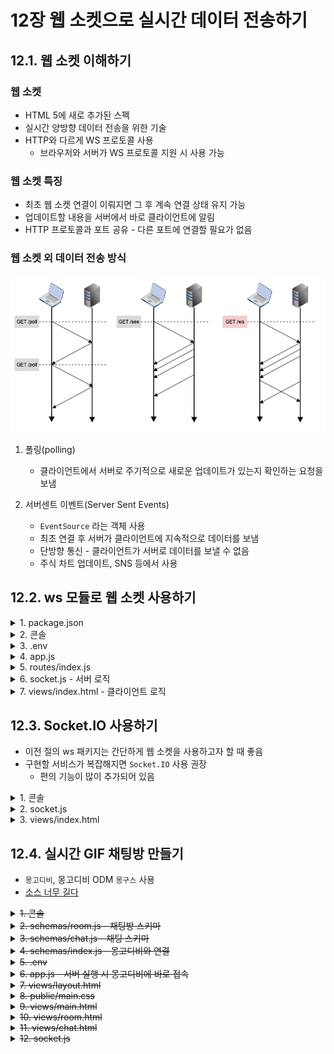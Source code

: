 # 12장 웹 소켓으로 실시간 데이터 전송하기

## 12.1. 웹 소켓 이해하기

### 웹 소켓

- HTML 5에 새로 추가된 스펙
- 실시간 양방향 데이터 전송을 위한 기술
- HTTP와 다르게 WS 프로토콜 사용
  - 브라우저와 서버가 WS 프로토콜 지원 시 사용 가능


### 웹 소켓 특징

- 최초 웹 소켓 연결이 이뤄지면 그 후 계속 연결 상태 유지 가능
- 업데이트할 내용을 서버에서 바로 클라이언트에 알림
- HTTP 프로토콜과 포트 공유 - 다른 포트에 연결할 필요가 없음


### 웹 소켓 외 데이터 전송 방식

![폴링 vs. SEE vs. 웹 소켓](https://github.com/ohbokdong/NodeJSStudy/blob/main/summary/week15/type.png)  
  
1. 폴링(polling)
   - 클라이언트에서 서버로 주기적으로 새로운 업데이트가 있는지 확인하는 요청을 보냄

2. 서버센트 이벤트(Server Sent Events)
   - `EventSource` 라는 객체 사용
   - 최초 연결 후 서버가 클라이언트에 지속적으로 데이터를 보냄
   - 단방향 통신 - 클라이언트가 서버로 데이터를 보낼 수 없음
   - 주식 차트 업데이트, SNS 등에서 사용


## 12.2. ws 모듈로 웹 소켓 사용하기

<details>
  <summary>1. package.json</summary>

```json
{
  "name": "gif-chat",
  "version": "0.0.1",
  "description": "GIF 웹소켓 채팅방",
  "main": "app.js",
  "scirpts": {
    "start": "nodemon app"
  },
  "autor": "dbs",
  "license": "ISC",
  "dependencies": {
    "cookie-parser": "^1.4.5",
    "dotenv": "^8.2.0",
    "express": "^4.17.1",
    "express-session": "^1.17.1",
    "morgan": "^1.10.0",
    "nunjucks": "^3.2.1",
    "ws": "8.5.0"
  },
  "devDependencies": {
    "nodemon": "^2.0.3"
  }
}
```
</details>

<details>
  <summary>2. 콘솔</summary>

```shell
$ npm i
```
</details>

<details>
  <summary>3. .env</summary>

```properties
COOKIE_SECRET=gifchat
```
</details>

<details>
  <summary>4. app.js</summary>

```js
const express = require('express');
const path = require('path');
const morgan = require('morgan');
const cookieParser = require('cookie-parser');
const session = require('express-session');
const nunjucks = require('nunjucks');
const dotenv = require('dotenv');

dotenv.config();
const webSocket = require('./socket');
const indexRouter = require('./routes');

const app = express();
app.set('port', process.env.PORT || 8005);
app.set('view engine', 'html');

nunjucks.configure('views', {
    express: app,
    watch: true
});

app.use(morgan('dev'));
app.use(express.static(path.join(__dirname, 'public')));
app.use(express.json());
app.use(express.urlencoded({extended: false}));
app.use(cookieParser(process.env.COOKIE_SECRET));
app.use(session({
    resave: false,
    saveUninitialized: false,
    secret: process.env.COOKIE_SECRET,
    cookie: {
        httpOnly: true,
        secure: false
    }
}));

app.use('/', indexRouter);

app.use((req, res, next) => {
    const error = new Error(`${req.method} ${req.url} 라우터가 없습니다.`);
    error.status = 404;
    next(error);
});

app.use((err, req, res, next) => {
    res.locals.message = err.message;
    res.locals.error = process.env.NODE_ENV !== 'production' ? err : {};
    res.status(err.status || 500);
    res.render('error');
});

const server = app.listen(app.get('port'), () => {
    console.log(app.get('port'), '번 포트에서 대기 중');
});

webSocket(server);
```
</details>

<details>
  <summary>5. routes/index.js</summary>

```js
const WebSocket = require('ws');

module.exports = (server) => {

    const wss = new WebSocket.Server({ server }); // server를 웹 소켓 서버와 연결

    wss.on('connection', (ws, req) => {

        const ip = req.headers['x-forwarded-for'] || req.connection.remoteAddress;

        console.log('새로운 클라이언트 접속', ip);

        // ---------------
        // init Event
        // ---------------
        ws.on('message', (message) => {
           console.log(message);
        });

        ws.on('error', (error) => {
           console.log(error);
        });

        ws.on('close', () => {
           console.log('클라이언트 접속 해제', ip);
           clearInterval(ws.interval);
        });

        ws.interval = setInterval(() => { // 3초마다 클라이언트로 메시지 전송
           if (ws.readyState === ws.OPEN) {
               ws.send('서버에서 클라이언트로 메시지를 보냅니다.');
           }
        }, 3000);

    });

};
```
</details>

<details>
   <summary>6. socket.js - 서버 로직</summary>

```js
const WebSocket = require('ws');

module.exports = (server) => {

   const wss = new WebSocket.Server({ server });

   wss.on('connection', (ws, req) => {

      const ip = req.headers['x-forwarded-for'] || req.connection.remoteAddress;

      console.log('새로운 클라이언트 접속', ip);

      ws.on('message', (message) => {
         console.log(message);
      });

      ws.on('error', (error) => {
         console.log(error);
      });

      ws.on('close', () => {
         console.log('클라이언트 접속 해제', ip);
         clearInterval(ws.interval);
      });

      ws.interval = setInterval(() => { // 3초마다 클라이언트로 메시지 전송
         if (ws.readyState === ws.OPEN) {
            ws.send('서버에서 클라이언트로 메시지를 보냅니다.');
         }
      }, 3000);

   });

};
```
</details>

<details>
   <summary>7. views/index.html - 클라이언트 로직</summary>
   
```html
<!DOCTYPE html>
<html>
<head>
    <meta charset="UTF-8">
    <meta name="viewport"
          content="width=device-width, user-scalable=no, initial-scale=1.0, maximum-scale=1.0, minimum-scale=1.0">
    <meta http-equiv="X-UA-Compatible" content="ie=edge">
    <title>GIF 채팅방</title>
</head>
<body>
    <div>F12를 눌러 console 탭과 network 탭을 확인하세요.</div>
    <script>
       
        const webSocket = new WebSocket('ws://localhost:8005');
        
        // 서버와 연결이 맺어지는 경우
        webSocket.onopen = function() {
            console.log('서버와 웹소켓 연결 성공');
        };
        
        // 서버로부터 메시지가 오는 경우
        webSocket.onmessage = function (event) {
            console.log(event.data);
            webSocket.send('클라이언트에서 서버로 답장을 보냅니다.');
        }
       
    </script>
</body>
</html>
```
</details>

## 12.3. Socket.IO 사용하기

- 이전 절의 ws 패키지는 간단하게 웹 소켓을 사용하고자 할 때 좋음
- 구현할 서비스가 복잡해지면 `Socket.IO` 사용 권장
  - 편의 기능이 많이 추가되어 있음

<details>
   <summary>1. 콘솔</summary>

```shell
$ npm i socket.io@2
```
</details>

<details>
    <summary>2. socket.js</summary>

```js
const SocketIO = require('socket.io');

module.exports = (server) => {

    const io = SocketIO(server, { path: '/socket.io' });

    io.on('connection', (socket) => { // 웹 소켓 연결 시

        const req = socket.request;
        const ip = req.headers['x-forwarded-for'] || req.connection.remoteAddress;
        console.log('새로운 클라이언트 접속!', ip, socket.id, req.ip);

        // ---------------------
        // init event
        // ---------------------
        // 소켓 연결 해제 시 event
        socket.on('disconnect', () => {
            console.log('클라이언트 접속 해제', ip, socket.id);
            clearInterval(socket.interval);
        });

        // 오류 발생 시 event
        socket.on('error', (error) => {
            console.error(error);
        });

        // 클라이언트 메시지 수신 event
        socket.on('reply', (data) => {
            console.log(data);
        });

        // 3초마다 클라이언트로 메시지 전송
        socket.interval = setInterval(() => {
            // .emit('이벤트명', 전송할 데이터);
            socket.emit('news', 'Hello Socket.IO');
        }, 3000);

    });

};
```

- `socket.io` 패키지를 불러와 익스프레스 서버와 연결
- `SocketIO` 객체의 두 번째 인수로 옵션 객체를 넣어 서버에 관한 여러 가지 설정을 할 수 있음
- 여기서는 클라이언트가 접속할 경로인 `path` 옵션만 사용
  - 클라이언트에서도 동일한 path를 사용해야 함
- `connection` 이벤트는 클라이언트가 접속했을 때 발생, 콜백으로 소켓 객체(`socket`) 반환
- `socket.request` - 요청 객체에 접근 가능한 속성
- `socket.request.res` - 응답 객체에 접근 가능한 속성
- `socket.id` - 소켓 고유의 아이디로 소켓의 주인이 누구인지 특정할 수 있음
- `reply`는 클라이언트 측에서 직접 만든 이벤트 (사용자가 발생시킨 이벤트)

> 이런식으로 이벤트명을 사용하는 것이 ws 모듈과는 다른 부분

</details>

<details>
    <summary>3. views/index.html</summary>

```html
<!DOCTYPE html>
<html lang="ko">
<head>
    <meta charset="UTF-8">
    <meta name="viewport"
          content="width=device-width, user-scalable=no, initial-scale=1.0, maximum-scale=1.0, minimum-scale=1.0">
    <meta http-equiv="X-UA-Compatible" content="ie=edge">
    <title>GIF 채팅방</title>
</head>
<body>
    <div>F12를 눌러 console 탭과 network 탭을 확인하세요.</div>
    <script src="/socket.io/socket.io.js"></script>
    <script>
        const socket = io.connect('http://localhost:8005', {
            path: '/socket.io',
            // transports: ['websocket']
        });

        socket.on('news', function(data) {
           console.log(data);
           socket.emit('reply', 'Hello Node.JS');
        });
    </script>
</body>
</html>
```

- `/socket.io/socket.io.js`는 `Socket.io`에서 클라이언트로 제공하는 스크립트(실제 파일 X)
- 이 스크립트를 통해 서버와 유사한 API로 웹 소켓 통신 가능
- Socket.IO는 먼저 폴링 방식으로 서버와 연결하고 웹 소켓을 사용할 수 있다면 웹 소켓으로 업그레이드 함
- 웹 소켓을 지원하지 않는 브라우저는 폴링 방식으로, 웹 소켓을 지원하는 브라우저는 웹 소켓 방식으로 사용 가능
- 처음부터 웹 소켓만 사용하고 싶다면, 위 소스 주석 처리된 부분을 주석 해제 하면 됨
</details>

## 12.4. 실시간 GIF 채팅방 만들기

- `몽고디비`, 몽고디비 ODM `몽구스` 사용
- [소스 너무 길다](https://github.com/ohbokdong/NodeJSStudy/summary/week15/socket.io)

<del>
<details>
    <summary>1. 콘솔</summary>

```shell
$ npm i mongoose multer axios color-hash cookie-signature
```

- color-hash - 랜덤 색상 구현 모듈
- cookie-signature - 쿠키 암호화 패키지
</details>
</del>

<del>
<details>
    <summary>2. schemas/room.js - 채팅방 스키마</summary>

```js
const mongoose = require('mongoose');

const { Schema } = mongoose;

const roomSchema = new Schema({
    title: {
        type: String,
        require: true
    },
    max: {
        type: Number,
        required: true,
        default: 10,
        min: 2
    },
    owner: {
        type: String,
        required: true
    },
    password: String,
    createdAt: {
        type: Date,
        default: Date.now
    }
});

module.exports = mongoose.model('Room', roomSchema);
```

- 방 제목(title), 최대 수용 인원(max), 방장(owner), 비밀번호(password), 생성 시간(createdAt)
- 수용 인원은 기본적으로 10명, 최소 인원은 2명 이상으로 설정
</details>
</del>

<del>
<details>
    <summary>3. schemas/chat.js - 채팅 스키마</summary>

```js
const mongoose = require('mongoose');

const { Schema } = mongoose;
const { Type: { ObjectId} } = Schema;
const chatSchema = new Schema({
    room: {
        type: ObjectId,
        required: true,
        ref:'Room'
    },
    user: {
        type: String,
        required: true
    },
    chat: String,
    gif: String,
    createdAt: {
        type: Date,
        default: Date.now
    }
});

module.exports = mongoose.model('Chat', chatSchema);
```

- 채팅방 아이디(room), 채팅 한 사람(user), 채팅 내역(chat), GIF 이미지 주소(img), 채팅 시간(createdAt)
- room 필드는 Room 스키마와 연결, Room 컬렉션의 ObjectId가 들어가게 됨
</details>
</del>

<del>
<details>
    <summary>4. schemas/index.js - 몽고디비와 연결</summary>

```js
const mongoose = require('mongoose');

const { MONGO_ID, MONGO_PASSWORD, NODE_ENV } = process.env;
const MONGO_URL = `mongodb://${MONGO_ID}:${MONGO_PASSWORD}@localhost:27017/admin`;

const connect = () => {
    if (NODE_ENV !== 'production') {
        mongoose.set('debug', true);
    }
    mongoose.connect(MONGO_URL, {
        dbName: 'gifchat',
        useNewUrlParser: true,
        useCreateIndex: true
    }, (error) => {
        if (error) {
            console.log('몽고디비 연결 에러', error);
        } else {
            console.log('몽고디비 연결 성공');
        }
    });
};

mongoose.connection.on('error', (error) => {
    console.error('몽고디비 연결 에러', error);
});

mongoose.connection.on('disconnected', () => {
    console.error('몽고디비 연결이 끊겼습니다. 연결을 재시도 합니다.');
    connect();
});

module.export = connect;
```
</details>
</del>

<del>
<details>
    <summary>5. .env</summary>

```properties
COOKIE_SECRET=gifchat
MONGO_ID=root
MONGO_PASSWORD=nodejsbook
```
</details>
</del>

<del>
<details>
    <summary>6. app.js - 서버 실행 시 몽고디비에 바로 접속</summary>

```js
const express = require('express');
const path = require('path');
const morgan = require('morgan');
const cookieParser = require('cookie-parser');
const session = require('express-session');
const nunjucks = require('nunjucks');
const dotenv = require('dotenv');

dotenv.config();
const webSocket = require('./socket');
const indexRouter = require('./routes');
const connect = require('./schemas');

const app = express();
app.set('port', process.env.PORT || 8005);
app.set('view engine', 'html');

nunjucks.configure('views', {
    express: app,
    watch: true
});
connect();

app.use(morgan('dev'));
app.use(express.static(path.join(__dirname, 'public')));
app.use(express.json());
app.use(express.urlencoded({extended: false}));
app.use(cookieParser(process.env.COOKIE_SECRET));
app.use(session({
    resave: false,
    saveUninitialized: false,
    secret: process.env.COOKIE_SECRET,
    cookie: {
        httpOnly: true,
        secure: false
    }
}));

app.use(session({
    resave: false,
    saveUninitialized: false,
    secret: process.env.COOKIE_SECRET,
    cookie: {
        httpOnly: true,
        secure: false
    }
}));

app.use((req, res, next) => {
    if (!req.session.color) {
        const colorHash = new ColorHash();
        req.session.color = ColorHash.hex(req.sessionID);
    }
    next();
});

app.use('/', indexRouter);

app.use((req, res, next) => {
    const error = new Error(`${req.method} ${req.url} 라우터가 없습니다.`);
    error.status = 404;
    next(error);
});

app.use((err, req, res, next) => {
    res.locals.message = err.message;
    res.locals.error = process.env.NODE_ENV !== 'production' ? err : {};
    res.status(err.status || 500);
    res.render('error');
});

const server = app.listen(app.get('port'), () => {
    console.log(app.get('port'), '번 포트에서 대기 중');
});

webSocket(server, app);
```
</details>
</del>

<del>
<details>
    <summary>7. views/layout.html</summary>

```html
<!doctype html>
<html lang="ko">
<head>
    <meta charset="UTF-8">
    <meta name="viewport"
          content="width=device-width, user-scalable=no, initial-scale=1.0, maximum-scale=1.0, minimum-scale=1.0">
    <meta http-equiv="X-UA-Compatible" content="ie=edge">
    <title>{{title}}</title>
    <link rel="stylesheet" href="/main.css">
</head>
<body>
    {% block content %}
    {% endblock %}
    {% block script %}
    {% endblock %}
</body>
</html>
```
</details>
</del>

<del>
<details>
    <summary>8. public/main.css</summary>

```css
* { box-sizing: border-box; }
.mine { text-align: right; }
.system { text-align: center; }
.mine img, .other img {
    max-width: 300px;
    display: inline-block;
    border: 1px solid silver;
    border-radius: 5px;
    padding: 2px 5px;
}
.mine div:first-child, .other div:first-child { font-size: 12px; }
.mine div:last-child, .other div:last-child {
    display: inline-block;
    border: 1px solid silver;
    border-radius: 5px;
    padding: 2px 5px;
    max-width: 300px;
}
#exit-btn { position: absolute; top: 20px; right: 20px; }
#chat-list { height: 500px; overflow: auto; padding: 5px; }
#chat-form { text-align: right; }
label[for='gif'], #chat, #chat-form [type='submit'] {
    display: inline-block;
    height: 30px;
    vertical-align: top;
}
label[for='gif'] { cursor: pointer; padding: 5px; }
#gif { display: none; }
table, table th, table td {
    text-align: center;
    border: 1px solid silver;
    border-collapse: collapse;
}
```
</details>
</del>

<del>
<details>
    <summary>9. views/main.html</summary>

```html
{% extends 'layout.html' %}

{% block content %}
<h1>GIF 채팅방</h1>
<fieldset>
  <legend>채팅방 목록</legend>
  <table>
    <thead>
    <tr>
      <th>방 제목</th>
      <th>종류</th>
      <th>허용 인원</th>
      <th>방장</th>
    </tr>
    </thead>
    <tbody>
    {% for room in rooms %}
      <tr data-id="{{room._id}}">
        <td>{{room.title}}</td>
        <td>{{'비밀방' if room.password else '공개방'}}</td>
        <td>{{room.max}}</td>
        <td style="color: {{room.owner}}">{{room.owner}}</td>
        <td>
          <button
            data-password="{{'true' if room.password else 'false'}}"
            data-id="{{room._id}}"
            class="join-btn"
          >입장
          </button>
        </td>
      </tr>
    {% endfor %}
    </tbody>
  </table>
  <div class="error-message">{{error}}</div>
  <a href="/room">채팅방 생성</a>
</fieldset>
<script src="/socket.io/socket.io.js"></script>
<script>
  const socket = io.connect('http://localhost:8005/room', { // 네임스페이스
    path: '/socket.io',
  });

  socket.on('newRoom', function (data) { // 새 방 이벤트 시 새 방 생성
    const tr = document.createElement('tr');
    let td = document.createElement('td');
    td.textContent = data.title;
    tr.appendChild(td);
    td = document.createElement('td');
    td.textContent = data.password ? '비밀방' : '공개방';
    tr.appendChild(td);
    td = document.createElement('td');
    td.textContent = data.max;
    tr.appendChild(td);
    td = document.createElement('td');
    td.style.color = data.owner;
    td.textContent = data.owner;
    tr.appendChild(td);
    td = document.createElement('td');
    const button = document.createElement('button');
    button.textContent = '입장';
    button.dataset.password = data.password ? 'true' : 'false';
    button.dataset.id = data._id;
    button.addEventListener('click', addBtnEvent);
    td.appendChild(button);
    tr.appendChild(td);
    tr.dataset.id = data._id;
    document.querySelector('table tbody').appendChild(tr); // 화면에 추가
  });

  socket.on('removeRoom', function (data) { // 방 제거 이벤트 시 id가 일치하는 방 제거
    document.querySelectorAll('tbody tr').forEach(function (tr) {
      if (tr.dataset.id === data) {
        tr.parentNode.removeChild(tr);
      }
    });
  });

  function addBtnEvent(e) { // 방 입장 클릭 시
    if (e.target.dataset.password === 'true') {
      const password = prompt('비밀번호를 입력하세요');
      location.href = '/room/' + e.target.dataset.id + '?password=' + password;
    } else {
      location.href = '/room/' + e.target.dataset.id;
    }
  }

  document.querySelectorAll('.join-btn').forEach(function (btn) {
    btn.addEventListener('click', addBtnEvent);
  });
</script>
{% endblock %}

{% block script %}
<script>
  window.onload = () => {
    if (new URL(location.href).searchParams.get('error')) {
      alert(new URL(location.href).searchParams.get('error'));
    }
  };
</script>
{% endblock %}
```

- `io.connect` 메서드의 주소 뒤에 `/room` 을 붙임
  - 네임스페이스라고 부르며, 서버에서 /room 네임스페이스를 통해 보낸 데이터만 받을 수 있음
- `socket`에는 미리 `newRoom`과 `removeRoom` 이벤트를 달아 둠
  - 서버에서 웹 소켓으로 해당 이벤트를 발생시키면 이벤트 리스너의 콜백 함수가 실행
</details>

<details>
    <summary>10. views/room.html</summary>

```html
<!doctype html>
<html lang="ko">
<head>
    <meta charset="UTF-8">
    <meta name="viewport"
          content="width=device-width, user-scalable=no, initial-scale=1.0, maximum-scale=1.0, minimum-scale=1.0">
    <meta http-equiv="X-UA-Compatible" content="ie=edge">
    <title>{{title}}</title>
    <link rel="stylesheet" href="/main.css">
</head>
<body>
    {% block content %}
    {% endblock %}
    {% block script %}
    {% endblock %}
</body>
</html>
```
</details>
</del>

<del>
<details>
    <summary>11. views/chat.html</summary>

```html
{% extends 'layout.html' %}

{% block content %}
<h1>{{title}}</h1>
<a href="/" id="exit-btn">방 나가기</a>
<fieldset>
    <legend>채팅 내용</legend>
    <div id="chat-list">
        {% for chat in chats %}
        {% if chat.user === user %}
        <div class="mine" style="color: {{chat.user}}">
            <div>{{chat.user}}</div>
            {% if chat.gif %}}
            <img src="/gif/{{chat.gif}}">
            {% else %}
            <div>{{chat.chat}}</div>
            {% endif %}
        </div>
        {% elif chat.user === 'system' %}
        <div class="system">
            <div>{{chat.chat}}</div>
        </div>
        {% else %}
        <div class="other" style="color: {{chat.user}}">
            <div>{{chat.user}}</div>
            {% if chat.gif %}
            <img src="/gif/{{chat.gif}}">
            {% else %}
            <div>{{chat.chat}}</div>
            {% endif %}
        </div>
        {% endif %}
        {% endfor %}
    </div>
</fieldset>
<form action="/chat" id="chat-form" method="post" enctype="multipart/form-data">
    <label for="gif">GIF 올리기</label>
    <input type="file" id="gif" name="gif" accept="image/gif">
    <input type="text" id="chat" name="chat">
    <button type="submit">전송</button>
</form>
<script src="/socket.io/socket.io.js"></script>
<script>
    const socket = io.connect('http://localhost:8005/chat', {
        path: '/socket.io',
    });
    socket.on('join', function (data) {
        const div = document.createElement('div');
        div.classList.add('system');
        const chat = document.createElement('div');
        div.textContent = data.chat;
        div.appendChild(chat);
        document.querySelector('#chat-list').appendChild(div);
    });
    socket.on('exit', function (data) {
        const div = document.createElement('div');
        div.classList.add('system');
        const chat = document.createElement('div');
        div.textContent = data.chat;
        div.appendChild(chat);
        document.querySelector('#chat-list').appendChild(div);
    });
</script>
{% endblock %}
```

- mine - 내 메시지, system - 시스템 메시지, other - 남의 메시지
- `/chat` 네임스페이스로 보낸 데이터만 받을 수 있음
- `socket`에 `join`, `exit` 이벤트 리스너를 연결하여 사용자의 입장과 퇴장에 관한 데이터가 웹 소켓으로 전송될 대 호출되도록 함

</details>
</del>

<del>
<details>
    <summary>12. socket.js</summary>

```js
const SocketIO = require('socket.io');
const axios = require('axios');
const cookieParser = require('cookie-parser');
const cookie = require('cookie-signature');

module.exports = (server, app, sessionMiddleware) => {

    const io = SocketIO(server, {path: '/socket.io'});
    app.set('io', io);
    const room = io.of('/room');
    const chat = io.of('/chat');

    io.use((socket, next) => {
        cookieParser(process.env.COOKIE_SECRET)(socket.request, socket.request.res, next);
        sessionMiddleware(socket.request, socket.request.res, next);
    });

    // ---------------------
    // init event
    // ---------------------
    // 채팅방 목록 연결
    room.on('connection', (socket) => {
        console.log('room 네임스페이스에 접속');
        socket.on('disconnect', () => {
            console.log('room 네임스페이스 접속 해제');
        });
    });

    // 채팅방 연결
    chat.on('connection', (socket) => {
        console.log('chat 네임스페이스에 접속');
        const req = socket.request;
        const { headers: { referer } } = req;
        const roomId = referer
            .split('/')[referer.split('/').length - 1]
            .replace(/\?.+/, '');
        socket.join(roomId);

        // ---------------------
        // join message
        // ---------------------
        socket.to(roomId).emit('join', {
            user: 'system',
            chat: `${req.session.color}님이 입장하셨습니다.`
        });

        socket.on('disconnect', () => {
            console.log('chat 네임스페이스 접속 해제');
            socket.leave(roomId);

            // ---------------------
            // exit message
            // ---------------------
            const currentRoom = socket.adapter.rooms[roomId];
            const userCount = currentRoom ? currentRoom.length : 0;

            if (userCount === 0) { // 접속자 0명일 경우 방 삭제
                const signedCookie = req.signedCookies['connect.sid'];
                const connectSID = cookie.sign(signedCookie, process.env.COOKIE_SECRET);
                axios.delete(`http://localhost:8005/room/${roomId}`, {
                    headers: {
                        Cookie: `connect.sid=s%3A${connectSID}`
                    }
                })
                    .then(() => {
                        console.log('방 제거 요청 성공');
                    })
                    .catch((error) => {
                        console.error(error);
                    });
            } else {
                socket.to(roomId).emit('exit', {
                    user:'system',
                    chat: `${req.session.color}님이 퇴장하셨습니다.`
                });
            }

            socket.to(roomId).emit('join', {
                user: 'system',
                chat: `${req.session.color}님이 입장하셨습니다.`
            });
        });
    });

    // ---------------------
    // init event
    // ---------------------
    // 웹 소켓 연결 시 event
    io.on('connection', (socket) => {

        const req = socket.request;
        const ip = req.headers['x-forwarded-for'] || req.connection.remoteAddress;
        console.log('새로운 클라이언트 접속!', ip, socket.id, req.ip);

        // 소켓 연결 해제 시 event
        socket.on('disconnect', () => {
            console.log('클라이언트 접속 해제', ip, socket.id);
            clearInterval(socket.interval);
        });

        // 오류 발생 시 event
        socket.on('error', (error) => {
            console.error(error);
        });

        // 클라이언트 메시지 수신 event
        socket.on('reply', (data) => {
            console.log(data);
        });

        // 3초마다 클라이언트로 메시지 전송
        socket.interval = setInterval(() => {
            socket.emit('news', 'Hello Socket.IO');
        }, 3000);

    });

};
```

1. `app.set('io', io)`로 라우터에서 io 객체를 쓸 수 있게 저장
    - `req.app.get('io')`로 접근 가능
2. `of` 메서드는 `Socket.IO`에 네임스페이스를 부여하는 메서드
    - 기본적으로 Socket.IO는 `/` 네임스페이스에 접속하지만 of 메서드를 사용하면 다른 네임스페이스를 만들어 접속 가능
      - 같은 네임스페이스끼리만 데이터 전달
3. 네임스페이스마다 각각 이벤트 리스너를 붙일 수 있음
4. `socket.join`, `socket.leave` 는 각각 `방`에 들어가고 방에서 나가는 메서드

> ### Socket.IO의 방(room) 개념
> ![네임스페이스의 방](https://github.com/ohbokdong/NodeJSStudy/summary/week15/room.png)   
> Socket.IO의 네임스페이스보다 세부적인 개념으로 같은 네임스페이스 안에서도 같은 방에 들어 있는 소켓끼리만 데이터를 주고받을 수 있다.
> `socket.request.headers.referer`를 통해 현재 웹 페이지의 URL을 가져올 수 있는데, `split`, `replace` 메서드를 사용해 URL에서 방 아이디 부분을 추출했다.

5. `io.use` 메서드에 미들웨어를 장착할 수 있으며 이 부분은 모든 웹 소켓 연결 시마다 실행 됨
6. `socket.to(방아이디)` 메서드로 특정 방에 데이터를 보낼 수 있음

</details>
</del>
